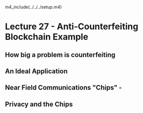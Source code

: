
m4_include(../../../setup.m4)

# Lecture 27 - Anti-Counterfeiting Blockchain Example

## How big a problem is counterfeiting

## An Ideal Application

## Near Field Communications "Chips" - 

## Privacy and the Chips

## 


